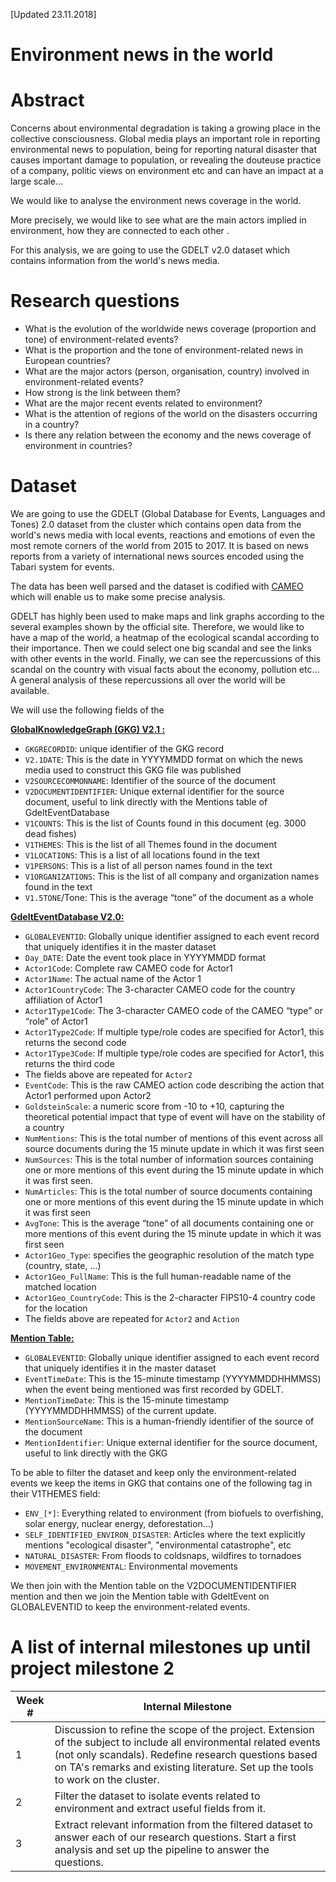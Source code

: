 ﻿

[Updated 23.11.2018]

# **Environment news in the world**

# Abstract
Concerns about environmental degradation is taking a growing place in the collective consciousness. Global media plays an important role in reporting environmental news to population, being for reporting natural disaster that causes important damage to population, or revealing the douteuse practice of a company, politic views on environment etc and can have an impact at a large scale...

We would like to analyse the environment news coverage in the world. 

More precisely, we would like to see what are the main actors implied in environment, how they are connected to each other .

For this analysis, we are going to use the GDELT v2.0 dataset which contains information from the world's news media.


# Research questions
- What is the evolution of the worldwide news coverage (proportion and tone) of environment-related events?
- What is the proportion and the tone of environment-related news in European countries?
- What are the major actors (person, organisation, country) involved in environment-related events?
- How strong is the link between them?
- What are the major recent events related to environment?
- What is the attention of regions of the world on the disasters occurring in a country?
- Is there any relation between the economy and the news coverage of environment in countries?


# Dataset
We are going to use the GDELT (Global Database for Events, Languages and Tones) 2.0 dataset from the cluster which contains open data from the world's news media with local events, reactions and emotions of even the most remote corners of the world from 2015 to 2017. It is based on news reports from a variety of international news sources encoded using the Tabari system for events.

The data has been well parsed and the dataset is codified with [CAMEO](https://www.gdeltproject.org/data/documentation/CAMEO.Manual.1.1b3.pdf) which will enable us to make some precise analysis.

GDELT has highly been used to make maps and link graphs according to the several examples shown by the official site. Therefore, we would like to have a map of the world, a heatmap of the ecological scandal according to their importance. Then we could select one big scandal and see the links with other events in the world. Finally, we can see the repercussions of this scandal on the country with visual facts about the economy, pollution etc… A general analysis of these repercussions all over the world will be available.

We will use the following fields of the 

**[GlobalKnowledgeGraph (GKG) V2.1 :](http://data.gdeltproject.org/documentation/GDELT-Global_Knowledge_Graph_Codebook-V2.1.pdf)**

- ```GKGRECORDID```: unique identifier of the GKG record
- ```V2.1DATE```: This is the date in YYYYMMDD format on which the news media used to construct this GKG file was published
- ```V2SOURCECOMMONNAME```: Identifier of the source of the document
- ```V2DOCUMENTIDENTIFIER```: Unique external identifier for the source document, useful to link directly with the Mentions table of GdeltEventDatabase
- ```V1COUNTS```: This is the list of Counts found in this document (eg. 3000 dead fishes)
- ```V1THEMES```: This is the list of all Themes found in the document
- ```V1LOCATIONS```: This is a list of all locations found in the text
- ```V1PERSONS```: This is a list of all person names found in the text
- ```V1ORGANIZATIONS```: This is the list of all company and organization names found in the text
- ```V1.5TONE```/Tone: This is the average “tone” of the document as a whole


**[GdeltEventDatabase V2.0: ](http://data.gdeltproject.org/documentation/GDELT-Event_Codebook-V2.0.pdf)**

- ```GLOBALEVENTID```: Globally unique identifier assigned to each event record that uniquely identifies it in the master dataset
- ```Day_DATE```: Date the event took place in YYYYMMDD format
- ```Actor1Code```: Complete raw CAMEO code for Actor1
- ```Actor1Name```: The actual name of the Actor 1
- ```Actor1CountryCode```: The 3-character CAMEO code for the country affiliation of Actor1
- ```Actor1Type1Code```: The 3-character CAMEO code of the CAMEO “type” or “role” of Actor1
- ```Actor1Type2Code```: If multiple type/role codes are specified for Actor1, this returns the second code
- ```Actor1Type3Code```: If multiple type/role codes are specified for Actor1, this returns the third code
- The fields above are repeated for ```Actor2```
- ```EventCode```:  This is the raw CAMEO action code describing the action that Actor1 performed upon Actor2
- ```GoldsteinScale```: a numeric score from -10 to +10, capturing the theoretical potential impact that type of event will have on the stability of a country
- ```NumMentions```: This is the total number of mentions of this event across all source documents during the 15 minute update in which it was first seen
- ```NumSources```: This is the total number of information sources containing one or more mentions of this event during the 15 minute update in which it was first seen.
- ```NumArticles```: This is the total number of source documents containing one or more mentions of this event during the 15 minute update in which it was first seen
- ```AvgTone```: This is the average “tone” of all documents containing one or more mentions of this event during the 15 minute update in which it was first seen
- ```Actor1Geo_Type```: specifies the geographic resolution of the match type (country, state, …)
- ```Actor1Geo_FullName```: This is the full human-readable name of the matched location
- ```Actor1Geo_CountryCode```: This is the 2-character FIPS10-4 country code for the location
- The fields above are repeated for ```Actor2``` and ```Action```

**[Mention Table: ](http://data.gdeltproject.org/documentation/GDELT-Event_Codebook-V2.0.pdf)**
- ```GLOBALEVENTID```: Globally unique identifier assigned to each event record that uniquely identifies it in the master dataset
- ```EventTimeDate```: This is the 15-minute timestamp (YYYYMMDDHHMMSS) when the event being mentioned was first recorded by GDELT.
- ```MentionTimeDate```: This is the 15-minute timestamp (YYYYMMDDHHMMSS) of the current update.
- ```MentionSourceName```: This is a human-friendly identifier of the source of the document
- ```MentionIdentifier```: Unique external identifier for the source document, useful to link directly with the GKG

To be able to filter the dataset and keep only the environment-related events we keep the items in GKG that contains one of the following tag in their V1THEMES field:
- ```ENV_[*]```: Everything related to environment (from biofuels to overfishing, solar energy, nuclear energy, deforestation...)
- ```SELF_IDENTIFIED_ENVIRON_DISASTER```: Articles where the text explicitly mentions "ecological disaster", "environmental catastrophe", etc
- ```NATURAL_DISASTER```: From floods to coldsnaps, wildfires to tornadoes
- ```MOVEMENT_ENVIRONMENTAL```: Environmental movements

We then join with the Mention table on the V2DOCUMENTIDENTIFIER mention and then we join the Mention table with GdeltEvent on GLOBALEVENTID to keep the environment-related events.

# A list of internal milestones up until project milestone 2
|Week #|Internal Milestone|
|---|---|
|1|Discussion to refine the scope of the project. Extension of the subject to include all environmental related events (not only scandals). Redefine research questions based on TA's remarks and existing literature. Set up the tools to work on the cluster.
|2|Filter the dataset to isolate events related to environment and extract useful fields from it.|
|3|Extract relevant information from the filtered dataset to answer each of our research questions. Start a first analysis and set up the pipeline to answer the questions.|
